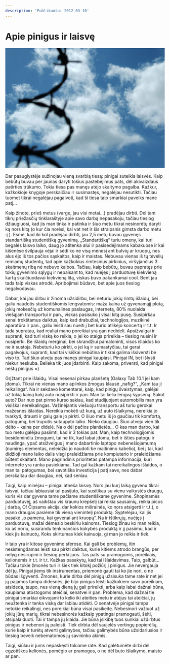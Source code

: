 ```yaml
---
description: 'Publikuota: 2012-03-10'
---
```


# Apie pinigus ir laisvę

![](../../.gitbook/assets/freedom_by_bozack-512x384.jpg)

Dar paauglystėje sužinojau vieną svarbią tiesą: pinigai suteikia laisvės. Kaip bebūtų buvau per jaunas daryti tokius pastebėjimus pats, dėl akivaizdaus patirties trūkumo. Tokia tiesa pas manęs atėjo skaitymo pagalba. Kažkur, kažkokioje knygoje perskaičiau ir susimastęs, negalėjau nesutikti. Tačiau tuomet tikrai negalėjau pagalvoti, kad ši tiesa taip smarkiai paveiks mane patį…

Kaip žinote, prieš metus \(varge, jau visi metai…\) pradėjau dirbti. Dėl tam tikrų priežasčių tinklaraštyje apie savo darbą nepasakoju, tačiau tiesiog džiaugiuosi, kad jis man tinka ir patinka ir šiuo metu tikrai nesinorėtų daryti ką nors kitą \(o kur čia norėsi, kai vat net ir šis straipsnis gimsta darbo metu :j \). Esmė, kad iki kol pradėjau dirbti, jau 2,5 metų buvau gyvenęs standartišką studentišką gyvenimą. „Standartišką“ turiu omeny, kai turi begalės laisvo laiko, daug jo atitenka alui ir pasisedėjimams kabakuose ir kai kišenėse švilpauja vėjai ir sėdi ko ne visą mėnesį ant bulvių ar kruopų, nes alus ėjo iš tos pačios sąskaitos, kaip ir maistas. Nebuvau vienas iš tų tėvelių remiamų studentų, tad apie kažkokius rimtesnius pirkinius, viršyjančius 3 skaitmenų ribą nė nebuvo kalbos. Tačiau, kaip bebūtų, buvau papratęs prie tokių gyvenimo sąlygų ir nepaisant to, kad nuėjęs į parduotuvę kiekvieną kartą skaičiuodavai kiekvieną litą, viskas buvo pakankamai cool. Bent jau tada taip viskas atrodė. Apribojimai būdavo, bet apie juos tiesiog negalvodavau.

Dabar, kai jau dirbu ir žinoma užsidirbu, bei neturiu jokių rimtų išlaidų, bei galiu naudotis studentiškomis lengvatomis: maža kaina už gyvenamąjį plotą, jokių mokesčių už komunalines paslaugas, internetą, 80% nuolaida viešąjam transportui ir pan., viskas pasisuko į visai kitą pusę. Susipirkau senai trokštamus daiktus, kaip kad drabužiai, technologijos, muzikinė aparatūra ir pan., galiu leisti sau nueiti į bet kurio atlikėjo koncertą ir t.t. Ir tada supratau, kad realiai mano poreikiai yra gan nedideli. Apsižvalgai ir supranti, kad turi viską ko reikia, o jei ko staiga prireikia – tiesiog nueini ir nusiperki. Be išlaidų merginai, bei skrandžiui pamaloninti, visos išlaidos ko ne ir sustoja. Nebeturiu ko pirkti, o jei ką ir sumastyčiau, tai gerai pagalvojus, supranti, kad tai visiškai nebūtina ir tikrai galima išsiversti be viso to. Tad šiuo atveju pas manęs pinigai kaupiasi. Pinigai IN, bet išlysti niekur neskuba. Belieka tik juos įdarbinti. Kaip sakoma, priversti, kad pinigai neštų pinigus =\)

Grįžtant prie išlaidų. Visai nesenai pirkau planšetę \(Galaxy Tab 10.1 jei kam įdomu\). Tikrai ne vienas mano aplinkos žmogus klausė „nafig?“, „Kam tau ji reikalinga“. Na ir sekdavo komentarai, kaip, kad pinigų švaistymas, galėjai už tokią kainą kokį auto nusipirkti ir pan. Man tai kelia lengvą šypseną. Sakot auto? Dar nuo pat pirmo kurso sakiau, kad studijuojant automobilis man yra visiškai nereikalingas. Važinėjantis viešuoju transportu aš turiu gerokai mažesnes išlaidas. Nereikia mokėti už kurą, už auto išlaikymą, nereikia jo tvarkyti, drausti ir galų gale jo pirkti. O šiuo metu iš jo gaučiau tik komfortą, patogumą, bei truputis sutaupyto laiko. Nieko daugiau. Šiuo atveju vien tik dėlto – kaina per didelė. Na o dėl pačios planšetės… O kas man darbo, kai tuo metu galėjau pasiimti, kad ir 3 tokias pat. Man, kaip technologijomis besidominčiu žmogumi, tai ne tik, kad labai įdomu, bet ir išties patogu ir naudinga, ypač atsižvelgus į mano dabartinio laptopo nebenešiojamumą \(numiręs elementas, neleidžia jo naudoti be maitinimo kabelio\), bei į tai, kad didžioji mano laiko dalis visgi praleidžiama prie kompiuterio ir praleidžiama būtent skaitant. Mano pagrindinis prioritetas patampa informacija, kuri internete yra ranka pasiekiama. Tad gal kažkam tai nereikalingos išlaidos, o man tai patogumas, bei savotiška investicija į patį save, nes dabar perskaitau dar daugiau, nei, kad seniau.

Taigi, kaip minėjau – pinigai atneša laisvę. Nors jau kurį laiką gyvenu tikrai laisvai, tačiau labiausiai tai pasijuto, kai susitikau su vienu vaikystės draugu, kuris vis dar gyvena tame pačiame studentiškame gyvenime. Shopinamės parduotuvėj, aš vaikštau vis kraunu krepšelį \(ai reikia sausainių, reikia picos į darbą, O! Čipsams akcija, dar kokios mišrainės, ko nors atsigerti ir t.t.\), o mano draugas pasiėmė tik vieną vienintelį produktą. Šyptelėjau, kai jis pasakė „o pamenu, kai gyvenai ant kruopų“. Na ir ištikrųjų, nuėjęs į parduotuvę, mažai dėmesio beskiriu kainoms. Tiesiog žinau ko man reikia, ko aš noriu, susirandu tenkinančios kokybės produktą ir jį pasiimu, kad ir kiek jis kainuotų. Koks skirtumas kiek kainuoja, gi man jo reikia ir tiek.

Ir taip yra ir kitose gyvenimo sferose. Kai gali be problemų, itin nesistengdamas leisti sau pirkti daiktus, kurie kitiems atrodo brangūs, per nelyg nesirūpini ir tiesiog perki juos. Tas pats su pramogomis, poreikiais, kelionėmis ir t.t. ir t.t. Kažkas pasakytų, kad tai išlaidavimas. Taip, galbūt… Tačiau tokie žmonės turi ir šiek tiek kitokį požiūrį į pinigus. Jie nevergauja dėl jų. Pinigai jiems tik instrumentas, priemonė gauti tai ko jie nori, o ne būdas išgyventi. Žmonės, kurie dirba dėl pinigų užsisuka tame rate ir net jei jų pajamos tampa didesnės, jie bijo pinigus leisti kažkokiem savo poreikiam, atsideda, taupo, nes vieną dieną jų gali prireikti, arba kaip labai dažnai būna, kaupiama atostogoms ateičiai, senatvei ir pan. Problema, kad dažnai tie pinigai smarkiai eikvojami to kelio iki ateities metu ir atėjus tai ateičiai, jų neužtenka ir tenka viską dar labiau atidėti. O senatvėje pinigai tampa netokie reikalingi, nes poreikiai būna visai pasikeitę. Nebesinori važiuot už jokių jūrų marių, tikrai nebesinorės kažkaip ypatingai pramogauti, šėlti, atsipalaiduoti. Tai ir tampa jų klaida. Jie būna įsikibę tuos sunkiai uždirbtus pinigus ir nebenori jų paleisti. Tiek dirbta dėl saujelės vertingų popierėlių, kurie kaip ir turėtų atverti galimybes, tačiau galimybės būna užsidariusios ir tiesiog beveik nebematomos jų savininko akimis.

Taigi, siūlau ir jums nepaskęsti tokiame rate. Kad galėtumėte dirbi dėl egzotiškos kelionės, pomėgio ar pramogos, o ne dėl buto išlaikymo, maisto ar pan.

